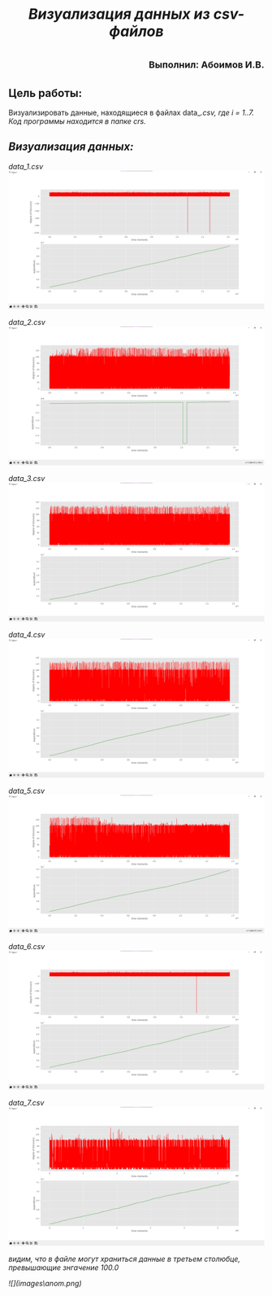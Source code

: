 ***<h1 align = "center">Визуализация данных из csv-файлов</a>***

<p align = "right"><font size = 4>
Выполнил: Абоимов И.В.
</font></p>

## **Цель работы:**

<p aling = "justify">
Визуализировать данные, находящиеся в файлах data_<i>.csv, где i = 1..7. Код программы находится в папке crs.
</p>

## **Визуализация данных:**

data_1.csv  
![](images\data_1_visual.png)  

data_2.csv  
![](images\data_2_visual.png)  

data_3.csv  
![](images\data_3_visual.png)  

data_4.csv  
![](images\data_4_visual.png)  

data_5.csv  
![](images\data_5_visual.png)  

data_6.csv  
![](images\data_6_visual.png)  

data_7.csv  
![](images\data_7_visual.png)  

<p aling = "justify">
видим, что в файле могут храниться данные в третьем столюбце, превышающие знгачение 100.0
</p>  
![](images\anom.png)  